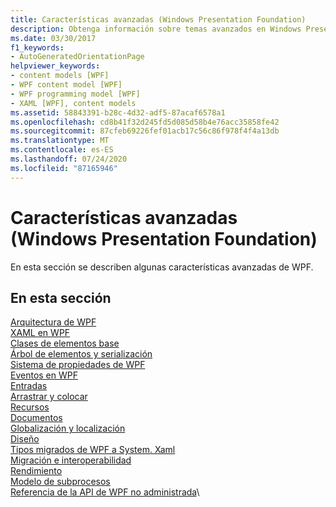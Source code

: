```yaml
---
title: Características avanzadas (Windows Presentation Foundation)
description: Obtenga información sobre temas avanzados en Windows Presentation Foundation, como la arquitectura, las clases de elementos base y el sistema de propiedades.
ms.date: 03/30/2017
f1_keywords:
- AutoGeneratedOrientationPage
helpviewer_keywords:
- content models [WPF]
- WPF content model [WPF]
- WPF programming model [WPF]
- XAML [WPF], content models
ms.assetid: 58843391-b28c-4d32-adf5-87acaf6578a1
ms.openlocfilehash: cd8b41f32d245fd5d085d58b4e76acc35858fe42
ms.sourcegitcommit: 87cfeb69226fef01acb17c56c86f978f4f4a13db
ms.translationtype: MT
ms.contentlocale: es-ES
ms.lasthandoff: 07/24/2020
ms.locfileid: "87165946"
---
```

# <a name="advanced-windows-presentation-foundation"></a>Características avanzadas (Windows Presentation Foundation)

En esta sección se describen algunas características avanzadas de WPF.

## <a name="in-this-section"></a>En esta sección

[Arquitectura de WPF](wpf-architecture.md)\
[XAML en WPF](xaml-in-wpf.md)\
[Clases de elementos base](base-elements.md)\
[Árbol de elementos y serialización](element-tree-and-serialization.md)\
[Sistema de propiedades de WPF](properties-wpf.md)\
[Eventos en WPF](events-wpf.md)\
[Entradas](input-wpf.md)\
[Arrastrar y colocar](drag-and-drop.md)\
[Recursos](resources-wpf.md)\
[Documentos](documents.md)\
[Globalización y localización](globalization-and-localization.md)\
[Diseño](layout.md)\
[Tipos migrados de WPF a System. Xaml](types-migrated-from-wpf-to-system.md)\
[Migración e interoperabilidad](migration-and-interoperability.md)\
[Rendimiento](performance.md)\
[Modelo de subprocesos](threading-model.md)\
[Referencia de la API de WPF no administrada](wpf-unmanaged-api-reference.md)\
